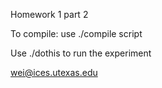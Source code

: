 Homework 1 part 2

To compile: use ./compile script

Use ./dothis to run the experiment

wei@ices.utexas.edu
